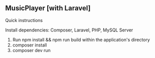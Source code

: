 ## MusicPlayer [with Laravel]
Quick instructions

Install dependencies: Composer, Laravel, PHP, MySQL Server

1. Run npm install && npm run build within the application's directory
2. composer install
3. composer dev run
